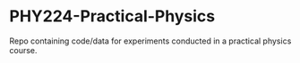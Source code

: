 # PHY224-Practical-Physics
Repo containing code/data for experiments conducted in a practical physics course.

